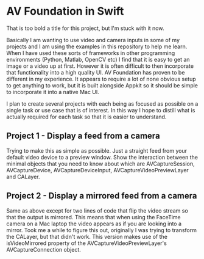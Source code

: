 # AV Foundation in Swift

That is too bold a title for this project, but I'm stuck with it now.

Basically I am wanting to use video and camera inputs in some of my projects and I am using the examples in this repository to help me learn. When I have used these sorts of frameworks in other programming environments (Python, Matlab, OpenCV etc) I find that it is easy to get an image or a video up at first. However it is often difficult to then incorporate that functionality into a high quality UI. AV Foundation has proven to be different in my experience. It appears to require a lot of none obvious setup to get anything to work, but it is built alongside Appkit so it should be simple to incorporate it into a native Mac UI.

I plan to create several projects with each being as focused as possible on a single task or use case that is of interest. In this way I hope to distill what is actually required for each task so that it is easier to understand.

## Project 1 - Display a feed from a camera
Trying to make this as simple as possible. Just a straight feed from your default video device to a preview window. Show the interaction between the minimal objects that you need to know about which are AVCaptureSession, AVCaptureDevice, AVCaptureDeviceInput, AVCaptureVideoPreviewLayer and CALayer.

## Project 2 - Display a mirrored feed from a camera
Same as above except for two lines of code that flip the video stream so that the output is mirrored. This means that when using the FaceTime camera on a Mac laptop the video appears as if you are looking into a mirror. Took me a while to figure this out, originally I was trying to transform the CALayer, but that didn't work. This version makes use of the isVideoMirrored property of the AVCaptureVideoPreviewLayer's AVCaptureConnection object.
